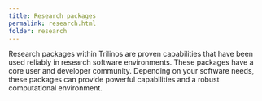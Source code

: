 ```yaml
---
title: Research packages
permalink: research.html
folder: research
---
```


Research packages within Trilinos are proven capabilities that have been used reliably in research software environments.  These packages have a core user and developer community.  Depending on your software needs, these packages can provide powerful capabilities and a robust computational environment. 
